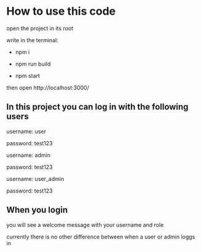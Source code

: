 # How to use this code
open the project in its root

write in the terminal:

- npm i

- npm run build

- npm start

then open http://localhost:3000/

## In this project you can log in with the following users

username: user

password: test123


username: admin

password: test123


username: user_admin

password: test123


## When you login 

you will see a welcome message with your username and role

currently there is no other difference between when a user or admin loggs in